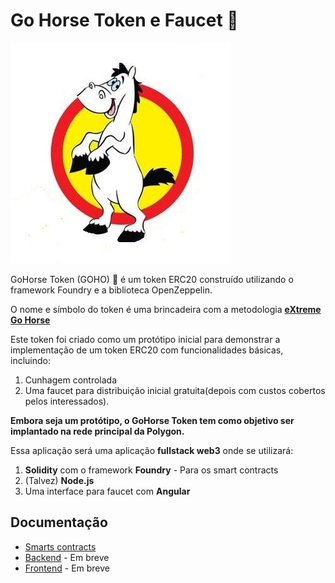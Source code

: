 # Go Horse Token e Faucet  🐴 

![Pé de pano - go horse](./assets/gohorse-pe-de-pano.jpg)

GoHorse Token (GOHO) 🐴 é um token ERC20 construído utilizando o framework Foundry e a biblioteca OpenZeppelin.

O nome e símbolo do token é uma brincadeira com a metodologia **[eXtreme Go Horse](https://gohorse.com.br/extreme-go-horse-xgh.html)**

Este token foi criado como um protótipo inicial para demonstrar a implementação de um token ERC20 com funcionalidades básicas, incluindo:

1. Cunhagem controlada 
2. Uma faucet para distribuição inicial gratuita(depois com custos cobertos pelos interessados). 

**Embora seja um protótipo, o GoHorse Token tem como objetivo ser implantado na rede principal da Polygon.**

Essa aplicação será uma aplicação **fullstack web3** onde se utilizará:


1. **Solidity** com o framework **Foundry** - Para os smart contracts
2. (Talvez) **Node.js**
3. Uma interface para faucet com **Angular**

## Documentação

- [Smarts contracts](./smart-contracts/) 
- [Backend]() - Em breve
- [Frontend]() - Em breve

